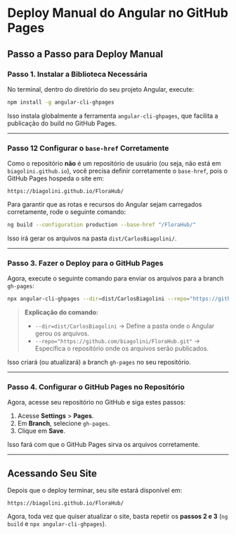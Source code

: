 # Deploy Manual do Angular no GitHub Pages

## Passo a Passo para Deploy Manual

### Passo 1. Instalar a Biblioteca Necessária
No terminal, dentro do diretório do seu projeto Angular, execute:

```sh
npm install -g angular-cli-ghpages
```

Isso instala globalmente a ferramenta `angular-cli-ghpages`, que facilita a publicação do build no GitHub Pages.

---

### Passo 12 Configurar o `base-href` Corretamente
Como o repositório **não** é um repositório de usuário (ou seja, não está em `biagolini.github.io`), você precisa definir corretamente o `base-href`, pois o GitHub Pages hospeda o site em:

```
https://biagolini.github.io/FloraHub/
```

Para garantir que as rotas e recursos do Angular sejam carregados corretamente, rode o seguinte comando:

```sh
ng build --configuration production --base-href "/FloraHub/"
```

Isso irá gerar os arquivos na pasta `dist/CarlosBiagolini/`.

---

### Passo 3. Fazer o Deploy para o GitHub Pages
Agora, execute o seguinte comando para enviar os arquivos para a branch `gh-pages`:

```sh
npx angular-cli-ghpages --dir=dist/CarlosBiagolini --repo="https://github.com/biagolini/FloraHub.git"
```

> **Explicação do comando:**
> - `--dir=dist/CarlosBiagolini` → Define a pasta onde o Angular gerou os arquivos.
> - `--repo="https://github.com/biagolini/FloraHub.git"` → Especifica o repositório onde os arquivos serão publicados.

Isso criará (ou atualizará) a branch `gh-pages` no seu repositório.

---

### Passo 4. Configurar o GitHub Pages no Repositório
Agora, acesse seu repositório no GitHub e siga estes passos:
1. Acesse **Settings** > **Pages**.
2. Em **Branch**, selecione `gh-pages`.
3. Clique em **Save**.

Isso fará com que o GitHub Pages sirva os arquivos corretamente.

---

## Acessando Seu Site
Depois que o deploy terminar, seu site estará disponível em:

```
https://biagolini.github.io/FloraHub/
```

Agora, toda vez que quiser atualizar o site, basta repetir os **passos 2 e 3** (`ng build` e `npx angular-cli-ghpages`).

